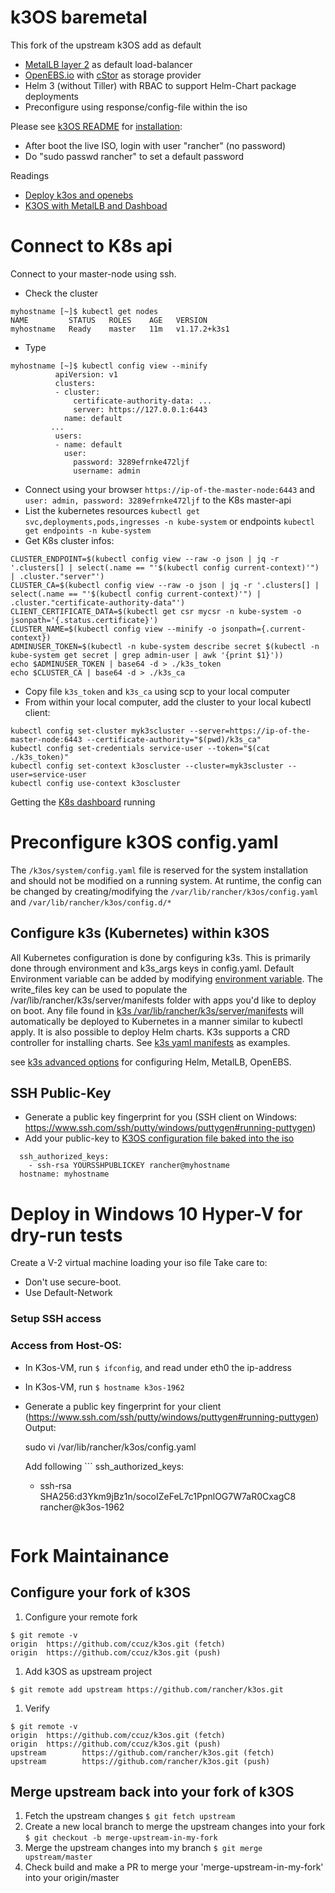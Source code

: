 # k3OS baremetal
This fork of the upstream k3OS add as default
- [MetalLB layer 2](https://metallb.universe.tf/concepts/layer2/) as default load-balancer
- [OpenEBS.io](https://github.com/openebs/openebs) with [cStor](https://github.com/openebs/cstor) as storage provider
- Helm 3 (without Tiller) with RBAC to support Helm-Chart package deployments
- Preconfigure using response/config-file within the iso

Please see [k3OS README](README.md) for [installation](https://ahmermansoor.blogspot.com/2019/05/install-lightweight-kubernetes-k3s-with-k3os.html):
- After boot the live ISO, login with user "rancher" (no password)
- Do "sudo passwd rancher" to set a default password

Readings
- [Deploy k3os and openebs](https://medium.com/@fromprasath/deploy-k3s-cluster-on-k3os-and-use-openebs-as-persistent-storage-provisioner-3db229c0acf8)
- [K3OS with MetalLB and Dashboad](https://mindmelt.nl/mindmelt.nl/2019/04/08/k3s-kubernetes-dashboard-load-balancer/)

# Connect to K8s api
Connect to your master-node using ssh.
- Check the cluster 
```
myhostname [~]$ kubectl get nodes
NAME         STATUS   ROLES    AGE   VERSION
myhostname   Ready    master   11m   v1.17.2+k3s1
```

- Type 
```
myhostname [~]$ kubectl config view --minify
          apiVersion: v1
          clusters:
          - cluster:
              certificate-authority-data: ...
              server: https://127.0.0.1:6443
            name: default
         ...
          users:
          - name: default
            user:
              password: 3289efrnke472ljf
              username: admin
```
- Connect using your browser ```https://ip-of-the-master-node:6443``` and ```user: admin, password: 3289efrnke472ljf``` to the K8s master-api
- List the kubernetes resources ```kubectl get svc,deployments,pods,ingresses -n kube-system``` or endpoints ```kubectl get endpoints -n kube-system```
- Get K8s cluster infos: 
```
CLUSTER_ENDPOINT=$(kubectl config view --raw -o json | jq -r '.clusters[] | select(.name == "'$(kubectl config current-context)'") | .cluster."server"')
CLUSTER_CA=$(kubectl config view --raw -o json | jq -r '.clusters[] | select(.name == "'$(kubectl config current-context)'") | .cluster."certificate-authority-data"')
CLIENT_CERTIFICATE_DATA=$(kubectl get csr mycsr -n kube-system -o jsonpath='{.status.certificate}')
CLUSTER_NAME=$(kubectl config view --minify -o jsonpath={.current-context})
ADMINUSER_TOKEN=$(kubectl -n kube-system describe secret $(kubectl -n kube-system get secret | grep admin-user | awk '{print $1}'))
echo $ADMINUSER_TOKEN | base64 -d > ./k3s_token
echo $CLUSTER_CA | base64 -d > ./k3s_ca
```
- Copy file ```k3s_token``` and ```k3s_ca``` using scp to your local computer 
- From within your local computer, add the cluster to your local kubectl client: 
```
kubectl config set-cluster myk3scluster --server=https://ip-of-the-master-node:6443 --certificate-authority="$(pwd)/k3s_ca"
kubectl config set-credentials service-user --token="$(cat ./k3s_token)"
kubectl config set-context k3oscluster --cluster=myk3scluster --user=service-user
kubectl config use-context k3oscluster
```

Getting the [K8s dashboard](https://www.thebookofjoel.com/cheap-production-k3s-with-dashboard-ui) running

# Preconfigure k3OS config.yaml
The ```/k3os/system/config.yaml``` file is reserved for the system installation and should not be modified on a running system.
At runtime, the config can be changed by creating/modifying the ```/var/lib/rancher/k3os/config.yaml``` and ```/var/lib/rancher/k3os/config.d/*```

## Configure k3s (Kubernetes) within k3OS
All Kubernetes configuration is done by configuring k3s. This is primarily done through environment and k3s_args keys in config.yaml.
Default Environment variable can be added by modifying [environment variable](overlay/etc/environment).
The write_files key can be used to populate the /var/lib/rancher/k3s/server/manifests folder with apps you'd like to deploy on boot.
Any file found in [k3s /var/lib/rancher/k3s/server/manifests](overlay/share/rancher/k3s/server/manifests) will automatically be deployed to Kubernetes in a manner similar to kubectl apply.
It is also possible to deploy Helm charts. K3s supports a CRD controller for installing charts. 
See [k3s yaml manifests](https://github.com/rancher/k3s/tree/master/manifests) as examples.

see [k3s advanced options](https://rancher.com/docs/k3s/latest/en/advanced/) for configuring Helm, MetalLB, OpenEBS.

## SSH Public-Key
- Generate a public key fingerprint for you (SSH client on Windows: https://www.ssh.com/ssh/putty/windows/puttygen#running-puttygen)
- Add your public-key to [K3OS configuration file baked into the iso](images/07-iso/config.yaml)
```
  ssh_authorized_keys:
    - ssh-rsa YOURSSHPUBLICKEY rancher@myhostname
  hostname: myhostname
``` 

# Deploy in Windows 10 Hyper-V for dry-run tests
Create a V-2 virtual machine loading your iso file
Take care to:
- Don't use secure-boot.
- Use Default-Network

### Setup SSH access

### Access from Host-OS:
- In K3os-VM, run ```$ ifconfig```, and read under eth0 the ip-address
- In K3os-VM, run ```$ hostname
k3os-1962```
- Generate a public key fingerprint for your client (https://www.ssh.com/ssh/putty/windows/puttygen#running-puttygen)
  Output: 
  
  sudo vi /var/lib/rancher/k3os/config.yaml
  
  Add following ```
  ssh_authorized_keys:
  - ssh-rsa SHA256:d3Ykm9jBz1n/socoIZeFeL7c1PpnlOG7W7aR0CxagC8 rancher@k3os-1962
  ``` 

# Fork Maintainance
## Configure your fork of k3OS
1. Configure your remote fork
```
$ git remote -v
origin  https://github.com/ccuz/k3os.git (fetch)
origin  https://github.com/ccuz/k3os.git (push)
```
1. Add k3OS as upstream project
```
$ git remote add upstream https://github.com/rancher/k3os.git
```
1. Verify
```
$ git remote -v
origin  https://github.com/ccuz/k3os.git (fetch)
origin  https://github.com/ccuz/k3os.git (push)
upstream        https://github.com/rancher/k3os.git (fetch)
upstream        https://github.com/rancher/k3os.git (push)
```

## Merge upstream back into your fork of k3OS
1. Fetch the upstream changes ```$ git fetch upstream```
1. Create a new local branch to merge the upstream changes into your fork ```$ git checkout -b merge-upstream-in-my-fork```
1. Merge the upstream changes into my branch ```$ git merge upstream/master```
1. Check build and make a PR to merge your 'merge-upstream-in-my-fork' into your origin/master
